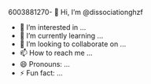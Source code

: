6003881270- 👋 Hi, I’m @dissociationghzf
- 👀 I’m interested in ...
- 🌱 I’m currently learning ...
- 💞️ I’m looking to collaborate on ...
- 📫 How to reach me ...
- 😄 Pronouns: ...
- ⚡ Fun fact: ...

<!--- doot kom
dissociationghzf/dissociationghzf is a ✨ special ✨ repository because its `README.md` (this file) appears on your GitHub profile.
You can click the Preview link to take a look at your changes.
--->
